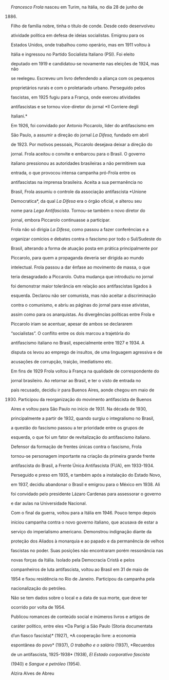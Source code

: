 

*Francesco Frola* nasceu em Turim, na Itália, no dia 28 de junho de

1886.



Filho de família nobre, tinha o título de conde. Desde cedo desenvolveu

atividade política em defesa de ideias socialistas. Emigrou para os

Estados Unidos, onde trabalhou como operário, mas em 1911 voltou à

Itália e ingressou no Partido Socialista Italiano (PSI). Foi eleito

deputado em 1919 e candidatou-se novamente nas eleições de 1924, mas não

se reelegeu. Escreveu um livro defendendo a aliança com os pequenos

proprietários rurais e com o proletariado urbano. Perseguido pelos

fascistas, em 1925 fugiu para a França, onde exerceu atividades

antifascistas e se tornou vice-diretor do jornal *Il Corriere degli

Italiani.*



Em 1926, foi convidado por Antonio Piccarolo, líder do antifascismo em

São Paulo, a assumir a direção do jornal *La Difesa,* fundado em abril

de 1923. Por motivos pessoais, Piccarolo desejava deixar a direção do

jornal. Frola aceitou o convite e embarcou para o Brasil. O governo

italiano pressionou as autoridades brasileiras a não permitirem sua

entrada, o que provocou intensa campanha pró-Frola entre os

antifascistas na imprensa brasileira. Aceita a sua permanência no

Brasil, Frola assumiu o controle da associação antifascista *Unione

Democratica*, da qual *La Difesa* era o órgão oficial, e alterou seu

nome para *Lega Antifascista*. Tornou-se também o novo diretor do

jornal, embora Piccarolo continuasse a participar.



Frola não só dirigia *La Difesa*, como passou a fazer conferências e a

organizar comícios e debates contra o fascismo por todo o Sul/Sudeste do

Brasil, alterando a forma de atuação posta em prática principalmente por

Piccarolo, para quem a propaganda deveria ser dirigida ao mundo

intelectual. Frola passou a dar ênfase ao movimento de massa, o que

teria desagradado a Piccarolo. Outra mudança que introduziu no jornal

foi demonstrar maior tolerância em relação aos antifascistas ligados à

esquerda. Declarou não ser comunista, mas não aceitar a discriminação

contra o comunismo, e abriu as páginas do jornal para esse ativistas,

assim como para os anarquistas. As divergências políticas entre Frola e

Piccarolo iriam se acentuar, apesar de ambos se declararem

“socialistas”. O conflito entre os dois marcou a trajetória do

antifascismo italiano no Brasil, especialmente entre 1927 e 1934. A

disputa os levou ao emprego de insultos, de uma linguagem agressiva e de

acusações de corrupção, traição, imediatismo etc.



Em fins de 1929 Frola voltou à França na qualidade de correspondente do

jornal brasileiro. Ao retornar ao Brasil, e ter o visto de entrada no

país recusado, decidiu ir para Buenos Aires, aonde chegou em maio de

1930. Participou da reorganização do movimento antifascista de Buenos

Aires e voltou para São Paulo no início de 1931. Na década de 1930,

principalmente a partir de 1932, quando surgiu o integralismo no Brasil,

a questão do fascismo passou a ter prioridade entre os grupos de

esquerda, o que foi um fator de revitalização do antifascismo italiano.

Defensor da formação de frentes únicas contra o fascismo, Frola

tornou-se personagem importante na criação da primeira grande frente

antifascista do Brasil, a Frente Única Antifascista (FUA), em 1933-1934.

Perseguido e preso em 1935, e também após a instalação do Estado Novo,

em 1937, decidiu abandonar o Brasil e emigrou para o México em 1938. Ali

foi convidado pelo presidente Lázaro Cardenas para assessorar o governo

e dar aulas na Universidade Nacional.



Com o final da guerra, voltou para a Itália em 1946. Pouco tempo depois

iniciou campanha contra o novo governo italiano, que acusava de estar a

serviço do imperialismo americano. Demonstrou indignação diante da

proteção dos Aliados à monarquia e ao papado e da permanência de velhos

fascistas no poder. Suas posições não encontraram porém ressonância nas

novas forças da Itália. Isolado pela Democracia Cristã e pelos

companheiros de luta antifascista, voltou ao Brasil em 31 de maio de

1954 e fixou residência no Rio de Janeiro. Participou da campanha pela

nacionalização do petróleo.



Não se tem dados sobre o local e a data de sua morte, que deve ter

ocorrido por volta de 1954.



Publicou romances de conteúdo social e inúmeros livros e artigos de

caráter político, entre eles *Da Parigi a São Paulo (Storia documentata

d’un fiasco fascista)* (1927), *A cooperação livre: a economia

espontânea do povo* (1937), *O trabalho e o salário* (1937), *Recuerdos

de un antifascista, 1925-1938* (1938), *El Estado corporativo fascista*

(1940) e *Sangue e petróleo* (1954).



Alzira Alves de Abreu



